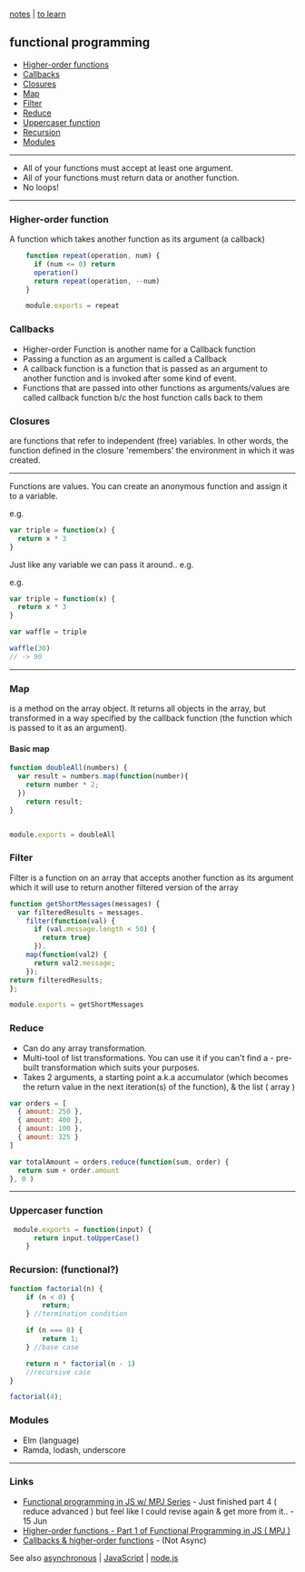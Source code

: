 [notes](notes.md) | [to learn](toLearn.md)

## functional programming
- [Higher-order functions](#higher-order-functions)
- [Callbacks](#callbacks)
- [Closures](#closures)
- [Map](#map)
- [Filter](#filter)
- [Reduce](#reduce)
- [Uppercaser function](#uppercaser-function)
- [Recursion](#recursion)
- [Modules](#modules)

---

-  All of your functions must accept at least one argument.
-  All of your functions must return data or another function.
-  No loops!

---

### Higher-order function
A function which takes another function as its argument (a callback)

```javascript
    function repeat(operation, num) {
      if (num <= 0) return
      operation()
      return repeat(operation, --num)
    }

    module.exports = repeat
```

### Callbacks
- Higher-order Function is another name for a Callback function
- Passing a function as an argument is called a Callback
- A callback function is a function that is passed as an argument to another function and is invoked after some kind of event.
- Functions that are passed into other functions as arguments/values are called callback function b/c the host function calls back to them

### Closures
are functions that refer to independent (free) variables. In other words, the function defined in the closure 'remembers' the environment in which it was created.

---

Functions are values. You can create an anonymous function and assign it to a variable.

e.g.
```javascript
var triple = function(x) {
  return x * 3
}
```
Just like any variable we can pass it around.. e.g.

e.g.
```javascript
var triple = function(x) {
  return x * 3
}

var waffle = triple

waffle(30)
// -> 90
```
---

### Map
is a method on the array object. It returns all objects in the array, but transformed in a way specified by the callback function (the function which is passed to it as an argument).

#### Basic map

```javascript
function doubleAll(numbers) {
  var result = numbers.map(function(number){
    return number * 2;
  })
    return result;
}


module.exports = doubleAll
```

### Filter
Filter is a function on an array that accepts another function as its argument which it will use to return another filtered version of the array

```javascript
function getShortMessages(messages) {
  var filteredResults = messages.
    filter(function(val) {
      if (val.message.length < 50) {
        return true}
      }).
    map(function(val2) {
      return val2.message;
    });
return filteredResults;  
};

module.exports = getShortMessages
```

### Reduce
- Can do any array transformation.
- Multi-tool of list transformations. You can use it if you can't find a - pre-built transformation which suits your purposes.
- Takes 2 arguments, a starting point a.k.a accumulator (which becomes the return value in the next iteration(s) of the function), & the list ( array )

```javascript
var orders = [
  { amount: 250 },
  { amount: 400 },
  { amount: 100 },
  { amount: 325 }
]

var totalAmount = orders.reduce(function(sum, order) {
  return sum + order.amount
}, 0 )
```

---

### Uppercaser function
```javascript
 module.exports = function(input) {
      return input.toUpperCase()
    }
```

### Recursion: (functional?)

```javascript
function factorial(n) {
    if (n < 0) {
        return;
    } //termination condition

    if (n === 0) {
        return 1;
    } //base case

    return n * factorial(n - 1)  
    //recursive case
}

factorial(4);
```

### Modules
- Elm (language)
- Ramda, lodash, underscore

---

### Links
- [Functional programming in JS w/ MPJ Series](http://bit.ly/1ONgo2m) - Just finished part 4 ( reduce advanced ) but feel like I could revise again & get more from it..  - 15 Jun
- [Higher-order functions - Part 1 of Functional Programming in JS ( MPJ )](http://bit.ly/1IzcK7R)
- [Callbacks & higher-order functions](http://www.niluk.co/blog/post/callbacks-and-higher-order-functions-in-javascript) - (Not Async)

See also [asynchronous](async.md) | [JavaScript](javascript/notes.md) | [node.js](javascript/node.md)
